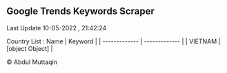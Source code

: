 

## Google Trends Keywords Scraper 
 
Last Update 10-05-2022 , 21:42:24

Country List :
 Name  | Keyword |
| ------------- | ------------- |
| VIETNAM | [object Object] |



© Abdul Muttaqin 
